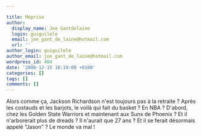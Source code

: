 ```yaml
---

title: Méprise
author:
  display_name: Joe Gantdelaine
  login: guiguilele
  email: joe_gant_de_laine@hotmail.com
  url: ''
author_login: guiguilele
author_email: joe_gant_de_laine@hotmail.com
wordpress_id: 484
date: '2008-12-15 16:19:00 +0100'
categories: []
tags: []
comments: []
---
```

Alors comme ça, Jackson Richardson n'est toujours pas à la retraite ? Après les costauds et les barjots, le voilà qui fait du basket ? En NBA ? D'abord, chez les Golden State Warriors et maintenant aux Suns de Phoenix ? Et il n'arborerait plus de dreads ? Il n'aurait que 27 ans ? Et il se ferait désormais appelé "Jason" ? Le monde va mal !
